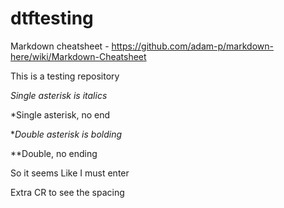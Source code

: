 # dtftesting

Markdown cheatsheet - 
https://github.com/adam-p/markdown-here/wiki/Markdown-Cheatsheet


This is a testing repository

*Single asterisk is italics*

*Single asterisk, no end

**Double asterisk is bolding*

**Double, no ending

So it seems
Like I must enter

Extra CR to see the spacing


